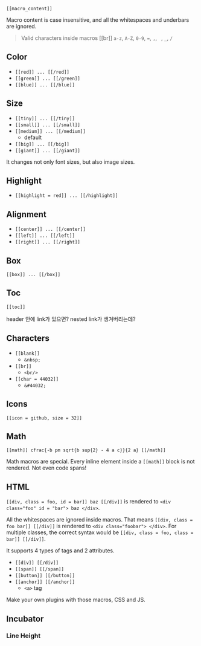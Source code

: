 
`[[macro_content]]`

Macro content is case insensitive, and all the whitespaces and underbars are ignored.

> Valid characters inside macros [[br]]
> `a-z`, `A-Z`, `0-9`, `=`, `,`, ` `, `_`, `/`

## Color

- `[[red]] ... [[/red]]`
- `[[green]] ... [[/green]]`
- `[[blue]] ... [[/blue]]`

## Size

- `[[tiny]] ... [[/tiny]]`
- `[[small]] ... [[/small]]`
- `[[medium]] ... [[/medium]]`
  - default
- `[[big]] ... [[/big]]`
- `[[giant]] ... [[/giant]]`

It changes not only font sizes, but also image sizes.

## Highlight

- `[[highlight = red]] ... [[/highlight]]`

## Alignment

- `[[center]] ... [[/center]]`
- `[[left]] ... [[/left]]`
- `[[right]] ... [[/right]]`

## Box

`[[box]] ... [[/box]]`

## Toc

`[[toc]]`

header 안에 link가 있으면? nested link가 생겨버리는데?

## Characters

- `[[blank]]`
  - `&nbsp;`
- `[[br]]`
  - `<br/>`
- `[[char = 44032]]`
  - `&#44032;`

## Icons

`[[icon = github, size = 32]]`

## Math

`[[math]] cfrac{-b pm sqrt{b sup{2} - 4 a c}}{2 a} [[/math]]`

Math macros are special. Every inline element inside a `[[math]]` block is not rendered. Not even code spans!

## HTML

`[[div, class = foo, id = bar]] baz [[/div]]` is rendered to `<div class="foo" id = "bar"> baz </div>`.

All the whitespaces are ignored inside macros. That means `[[div, class = foo bar]] [[/div]]` is rendered to `<div class="foobar"> </div>`. For multiple classes, the correct syntax would be `[[div, class = foo, class = bar]] [[/div]]`.

It supports 4 types of tags and 2 attributes.

- `[[div]] [[/div]]`
- `[[span]] [[/span]]`
- `[[button]] [[/button]]`
- `[[anchor]] [[/anchor]]`
  - `<a>` tag

Make your own plugins with those macros, CSS and JS.

## Incubator

### Line Height
